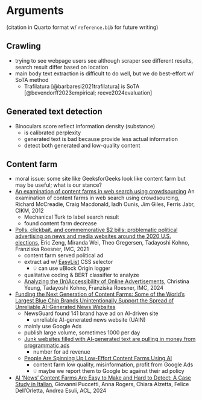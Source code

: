 # Arguments

(citation in Quarto format w/ `reference.bib` for future writing)

## Crawling

- trying to see webpage users see although scraper see different results,
    search result differ based on location
- main body text extraction is difficult to do well, but
    we do best-effort w/ SoTA method
    - Trafilatura [@barbaresi2021trafilatura]
        is SoTA [@bevendorff2023empirical; reeve2024evaluation]

## Generated text detection

- Binoculars score reflect information density (substance)
    - is calibrated perplexity
    - generated text is bad because provide less actual information
    - detect both generated and low-quality content

## Content farm

- moral issue: some site like GeeksforGeeks look like content farm but
    may be useful; what is our stance?
- [An examination of content farms in
    web search using
    crowdsourcing](https://dl.acm.org/doi/10.1145/2396761.2398689)
    An examination of content farms in web search using crowdsourcing,
    Richard McCreadie, Craig Macdonald, Iadh Ounis, Jim Giles, Ferris Jabr,
    CIKM, 2012
    - Mechanical Turk to label search result
    - found content farm decrease
- [Polls, clickbait, and commemorative $2 bills:
    problematic political advertising on news and
    media websites around the 2020 U.S.
    elections](https://dl.acm.org/doi/abs/10.1145/3487552.3487850), Eric Zeng,
    Miranda Wei, Theo Gregersen, Tadayoshi Kohno, Franziska Roesner, IMC, 2021
    - content farm served political ad
    - extract ad w/ [EasyList](https://easylist.to/) CSS selector
        - 💡 can use uBlock Origin logger
    - qualitative coding & BERT classifier to analyze
    - [Analyzing the (In)Accessibility of
        Online
        Advertisements](https://dl.acm.org/doi/abs/10.1145/3646547.3688427),
        Christina Yeung, Tadayoshi Kohno, Franziska Roesner, IMC, 2024
- [Funding the Next Generation of Content Farms: Some of
    the World’s Largest Blue Chip Brands Unintentionally Support the Spread of
    Unreliable AI-Generated News
    Websites](https://www.newsguardtech.com/misinformation-monitor/june-2023/)
    - NewsGuard found 141 brand have ad on AI-driven site
        - unreliable AI-generated news website (UAIN)
    - mainly use Google Ads
    - publish large volume, sometimes 1000 per day
    - [Junk websites filled with AI-generated text are pulling in money from
        programmatic
        ads](https://www.technologyreview.com/2023/06/26/1075504/junk-websites-filled-with-ai-generated-text-are-pulling-in-money-from-programmatic-ads/)
        - number for ad revenue
    - [People Are Spinning Up Low-Effort Content Farms Using
        AI](https://futurism.com/content-farms-ai)
        - content farm low quality, misinformation, profit from Google Ads
        - 💡 maybe we report them to Google bc against their ad policy
- [AI ‘News’ Content Farms Are Easy to Make and Hard to Detect:
    A Case Study in Italian](https://aclanthology.org/2024.acl-long.817/),
    Giovanni Puccetti, Anna Rogers, Chiara Alzetta, Felice Dell’Orletta,
    Andrea Esuli, ACL, 2024
